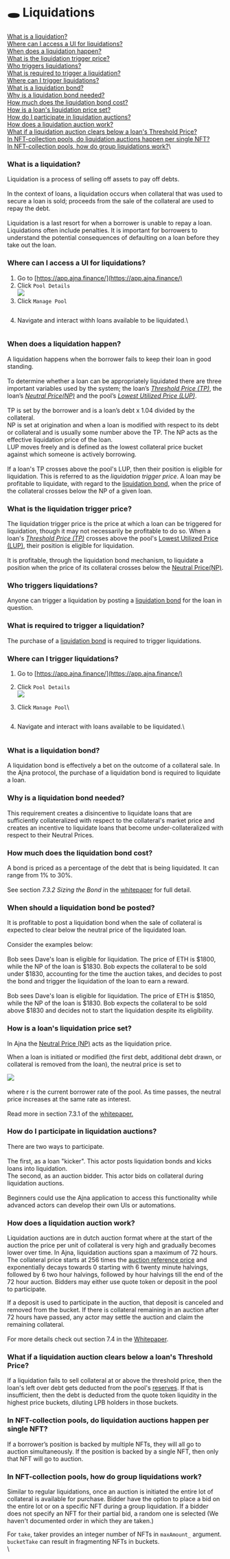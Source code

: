 # 🕳 Liquidations

[What is a liquidation?](liquidations.md#what-is-a-liquidation)\
[Where can I access a UI for liquidations?](liquidations.md#where-can-i-access-a-ui-for-liquidations)\
[When does a liquidation happen?](liquidations.md#when-does-a-liquidation-happen)\
[What is the liquidation trigger price?](liquidations.md#what-is-the-liquidation-trigger-price)\
[Who triggers liquidations?](liquidations.md#who-triggers-liquidations)\
[What is required to trigger a liquidation?](liquidations.md#what-is-required-to-trigger-a-liquidation)\
[Where can I trigger liquidations?](liquidations.md#where-can-i-trigger-liquidations)\
[What is a liquidation bond?](liquidations.md#what-is-a-liquidation-bond)\
[Why is a liquidation bond needed?](liquidations.md#why-is-a-liquidation-bond-needed)\
[How much does the liquidation bond cost?](liquidations.md#how-much-does-the-liquidation-bond-cost)\
[How is a loan's liquidation price set?](liquidations.md#how-is-a-loans-liquidation-price-set)\
[How do I participate in liquidation auctions?](liquidations.md#how-do-i-participate-in-liquidation-auctions)\
[How does a liquidation auction work?](liquidations.md#how-does-a-liquidation-auction-work)\
[What if a liquidation auction clears below a loan's Threshold Price?](liquidations.md#what-if-a-liquidation-auction-clears-below-a-loans-threshold-price)\
[In NFT-collection pools, do liquidation auctions happen per single NFT?](liquidations.md#in-nft-collection-pools-do-liquidation-auctions-happen-per-single-nft)\
[In NFT-collection pools, how do group liquidations work?](liquidations.md#in-nft-collection-pools-how-do-group-liquidations-work)\


### What is a liquidation?

Liquidation is a process of selling off assets to pay off debts.\
\
In the context of loans, a liquidation occurs when collateral that was used to secure a loan is sold; proceeds from the sale of the collateral are used to repay the debt. \
\
Liquidation is a last resort for when a borrower is unable to repay a loan. Liquidations often include penalties. It is important for borrowers to understand the potential consequences of defaulting on a loan before they take out the loan.

### Where can I access a UI for liquidations?

1. Go to [https://app.ajna.finance/](https://app.ajna.finance/)
2. Click `Pool Details`\
   ![](../.gitbook/assets/chrome\_2023-08-07\_14-18-35.png)
3. Click `Manage Pool`

<figure><img src="../.gitbook/assets/image (1) (1) (1).png" alt=""><figcaption></figcaption></figure>

4.  Navigate and interact withh loans available to be liquidated.\


    <figure><img src="../.gitbook/assets/image (3) (1) (1).png" alt=""><figcaption></figcaption></figure>

### When does a liquidation happen?

A liquidation happens when the borrower fails to keep their loan in good standing.\
\
To determine whether a loan can be appropriately liquidated there are three important variables used by the system; the loan’s [_Threshold Price (TP)_](https://faqs.ajna.finance/getting-started/glossary#threshold-price-tp), the loan’s [_Neutral Price(NP)_](https://faqs.ajna.finance/getting-started/glossary#lowest-utilized-price-lup) and the pool’s [_Lowest Utilized Price (LUP)_](https://faqs.ajna.finance/getting-started/glossary#lowest-utilized-price-lup). \
\
TP is set by the borrower and is a loan’s debt x 1.04 divided by the collateral. \
NP is set at origination and when a loan is modified with respect to its debt or collateral and is usually some number above the TP. The NP acts as the effective liquidation price of the loan.\
LUP moves freely and is defined as the lowest collateral price bucket against which someone is actively borrowing.\
\
If a loan's TP crosses above the pool's LUP, then their position is eligible for liquidation. This is referred to as the _liquidation trigger price_. A loan may be profitable to liquidate, with regard to the [liquidation bond](https://faqs.ajna.finance/faqs/liquidations#what-is-a-liquidation-bond), when the price of the collateral crosses below the NP of a given loan.

### What is the liquidation trigger price?

The liquidation trigger price is the price at which a loan can be triggered for liquidation, though it may not necessarily be profitable to do so. When a loan's [_Threshold Price (TP)_](https://faqs.ajna.finance/getting-started/glossary#threshold-price-tp) crosses above the pool's [Lowest Utilized Price (LUP)](https://faqs.ajna.finance/getting-started/glossary#lowest-utilized-price-lup), their position is eligible for liquidation.\
\
It is profitable, through the liquidation bond mechanism, to liquidate a position when the price of its collateral crosses below the [Neutral Price(NP)](https://faqs.ajna.finance/getting-started/glossary#neutral-price-np).

### Who triggers liquidations?

Anyone can trigger a liquidation by posting a [liquidation bond](https://faqs.ajna.finance/faqs/liquidations#what-is-a-liquidation-bond) for the loan in question.

### What is required to trigger a liquidation?

The purchase of a [liquidation bond](https://faqs.ajna.finance/faqs/liquidations#what-is-a-liquidation-bond) is required to trigger liquidations.

### Where can I trigger liquidations?

1. Go to [https://app.ajna.finance/](https://app.ajna.finance/)
2. Click `Pool Details`\
   ![](<../.gitbook/assets/chrome\_2023-08-07\_14-18-35 (1).png>)
3.  Click `Manage Pool`\


    <figure><img src="../.gitbook/assets/chrome_2023-08-07_14-19-04 (1).png" alt=""><figcaption></figcaption></figure>
4.  Navigate and interact with loans available to be liquidated.\


    <figure><img src="../.gitbook/assets/chrome_2023-08-07_14-23-08.png" alt=""><figcaption></figcaption></figure>

### What is a liquidation bond?

A liquidation bond is effectively a bet on the outcome of a collateral sale. In the Ajna protocol, the purchase of a liquidation bond is required to liquidate a loan.

### Why is a liquidation bond needed?

This requirement creates a disincentive to liquidate loans that are sufficiently collateralized with respect to the collateral's market price and creates an incentive to liquidate loans that become under-collateralized with respect to their Neutral Prices.

### How much does the liquidation bond cost?

A bond is priced as a percentage of the debt that is being liquidated. It can range from 1% to 30%.\
\
See section _7.3.2 Sizing the Bond_ in the [whitepaper](https://www.ajna.finance/whitepaper) for full detail.

### When should a liquidation bond be posted?

It is profitable to post a liquidation bond when the sale of collateral is expected to clear below the neutral price of the liquidated loan.\
\
Consider the examples below:\
\
Bob sees Dave's loan is eligible for liquidation. The price of ETH is $1800, while the NP of the loan is $1830. Bob expects the collateral to be sold under $1830, accounting for the time the auction takes, and decides to post the bond and trigger the liquidation of the loan to earn a reward.\
\
Bob sees Dave's loan is eligible for liquidation. The price of ETH is $1850, while the NP of the loan is $1830. Bob expects the collateral to be sold above $1830 and decides not to start the liquidation despite its eligibility.

### How is a loan's liquidation price set?

In Ajna the [Neutral Price (NP)](https://faqs.ajna.finance/getting-started/glossary#neutral-price-np) acts as the liquidation price.

When a loan is initiated or modified (the first debt, additional debt drawn, or collateral is removed from the loan), the neutral price is set to

&#x20;                        ![](<../.gitbook/assets/image (1).png>)             \
\
where r is the current borrower rate of the pool. As time passes, the neutral price increases at the same rate as interest.\
\
Read more in section 7.3.1 of the [whitepaper.](https://www.ajna.finance/whitepaper)

### How do I participate in liquidation auctions?

There are two ways to participate. \
\
The first, as a loan "kicker". This actor posts liquidation bonds and kicks loans into liquidation. \
The second, as an auction bidder. This actor bids on collateral during liquidation auctions.\
\
Beginners could use the Ajna application to access this functionality while advanced actors can develop their own UIs or automations.

### How does a liquidation auction work?

Liquidation auctions are in dutch auction format where at the start of the auction the price per unit of collateral is very high and gradually becomes lower over time. In Ajna, liquidation auctions span a maximum of 72 hours. The collateral price starts at 256 times the [auction reference price](https://faqs.ajna.finance/getting-started/glossary#auction-reference-price) and exponentially decays towards 0 starting with 6 twenty minute halvings, followed by 6 two hour halvings, followed by hour halvings till the end of the 72 hour auction. Bidders may either use quote token or deposit in the pool to participate.

If a deposit is used to participate in the auction, that deposit is canceled and removed from the bucket. If there is collateral remaining in an auction after 72 hours have passed, any actor may settle the auction and claim the remaining collateral.\
\
For more details check out section 7.4 in the [Whitepaper](https://www.ajna.finance/whitepaper).

### What if a liquidation auction clears below a loan's Threshold Price?

If a liquidation fails to sell collateral at or above the threshold price, then the loan's left over debt gets deducted from the pool's [reserves](https://faqs.ajna.finance/faqs/reserve-auctions#what-are-reserves). If that is insufficient, then the debt is deducted from the quote token liquidity in the highest price buckets, diluting LPB holders in those buckets.

### In NFT-collection pools, do liquidation auctions happen per single NFT?

If a borrower’s position is backed by multiple NFTs, they will all go to auction simultaneously. If the position is backed by a single NFT, then only that NFT will go to auction.

### In NFT-collection pools, how do group liquidations work?

Similar to regular liquidations, once an auction is initiated the entire lot of collateral is available for purchase. Bidder have the option to place a bid on the entire lot or on a specific NFT during a group liquidation. If a bidder does not specify an NFT for their partial bid, a random one is selected (We haven't documented order in which they are taken.)

For `take`, taker provides an integer number of NFTs in `maxAmount_` argument. `bucketTake` can result in fragmenting NFTs in buckets.\
\


